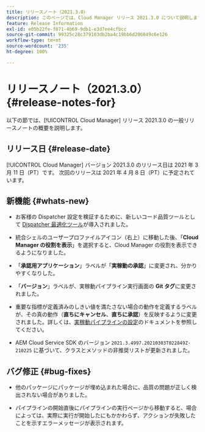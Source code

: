 ```yaml
---
title: リリースノート（2021.3.0）
description: このページでは、Cloud Manager リリース 2021.3.0 について説明します。
feature: Release Information
exl-id: e05b22fe-f071-4b69-9db1-e3d7ee4cfbcc
source-git-commit: 99325c28c379103db2ba4c19bb6d206849c6e126
workflow-type: tm+mt
source-wordcount: '235'
ht-degree: 100%

---
```


# リリースノート（2021.3.0） {#release-notes-for}

以下の節では、[!UICONTROL Cloud Manager] リリース 2021.3.0 の一般リリースノートの概要を説明します。

## リリース日 {#release-date}

[!UICONTROL Cloud Manager] バージョン 2021.3.0 のリリース日は 2021 年 3 月 11 日（PT）です。
次回のリリースは 2021 年 4 月 8 日（PT）に予定されています。

## 新機能 {#whats-new}

* お客様の Dispatcher 設定を検証するために、新しいコード品質ツールとして [Dispatcher 最適化ツール](https://experienceleague.adobe.com/docs/experience-manager-cloud-manager/using/how-to-use/custom-code-quality-rules.html?lang=ja#dispatcher-optimization-tool-rules)が導入されました。

* 統合シェルのユーザープロファイルアイコン（右上）に移動した後、「**Cloud Manager の役割を表示**」を選択すると、Cloud Manager の役割を表示できるようになりました。

* 「**承認用アプリケーション**」ラベルが「**実稼動の承認**」に変更され、分かりやすくなりした。

* 「**バージョン**」ラベルが、実稼動パイプライン実行画面の **Git タグ**&#x200B;に変更されました。

* 重要な指標が定義済みのしきい値を満たさない場合の動作を定義するラベルが、その真の動作（**直ちにキャンセル**、**直ちに承認**）を反映するように変更されました。詳しくは、[実稼動パイプラインの設定](/help/using/production-pipelines.md)のドキュメントを参照してください。

* AEM Cloud Service SDK のバージョン `2021.3.4997.20210303T022849Z-210225` に基づいて、クラスとメソッドの非推奨リストが更新されました。

## バグ修正 {#bug-fixes}

* 他のパッケージにパッケージが埋め込まれた場合に、品質の問題が正しく検出されない場合がありました。

* パイプラインの開始直後にパイプラインの実行ページから移動すると、場合によっては、実際に実行が開始したにもかかわらず、アクションが失敗したことを示すエラーメッセージが表示されます。
